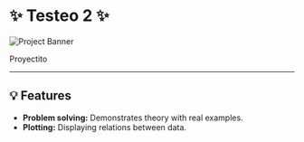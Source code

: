 # ✨ Testeo 2 ✨

![Project Banner]([Peppa](https://th.bing.com/th/id/R.c4ad5f79503e01f5d7fbfd7ef9653ae3?rik=IhBUKg%2bRdCvcuQ&pid=ImgRaw&r=0))


Proyectito

---



## 💡 Features

* **Problem solving:** Demonstrates theory with real examples.
* **Plotting:** Displaying relations between data.

